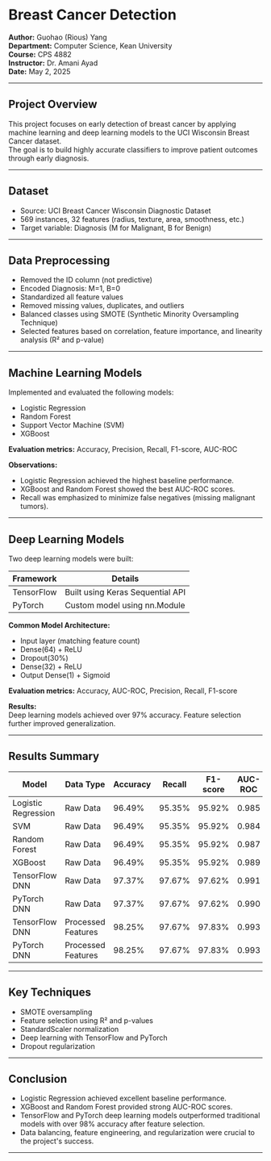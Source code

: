 
# Breast Cancer Detection

**Author:** Guohao (Rious) Yang  
**Department:** Computer Science, Kean University  
**Course:** CPS 4882  
**Instructor:** Dr. Amani Ayad  
**Date:** May 2, 2025

---

## Project Overview

This project focuses on early detection of breast cancer by applying machine learning and deep learning models to the UCI Wisconsin Breast Cancer dataset.  
The goal is to build highly accurate classifiers to improve patient outcomes through early diagnosis.

---

## Dataset

- Source: UCI Breast Cancer Wisconsin Diagnostic Dataset
- 569 instances, 32 features (radius, texture, area, smoothness, etc.)
- Target variable: Diagnosis (M for Malignant, B for Benign)

---

## Data Preprocessing

- Removed the ID column (not predictive)
- Encoded Diagnosis: M=1, B=0
- Standardized all feature values
- Removed missing values, duplicates, and outliers
- Balanced classes using SMOTE (Synthetic Minority Oversampling Technique)
- Selected features based on correlation, feature importance, and linearity analysis (R² and p-value)

---

## Machine Learning Models

Implemented and evaluated the following models:

- Logistic Regression
- Random Forest
- Support Vector Machine (SVM)
- XGBoost

**Evaluation metrics:** Accuracy, Precision, Recall, F1-score, AUC-ROC

**Observations:**
- Logistic Regression achieved the highest baseline performance.
- XGBoost and Random Forest showed the best AUC-ROC scores.
- Recall was emphasized to minimize false negatives (missing malignant tumors).

---

## Deep Learning Models

Two deep learning models were built:

| Framework | Details |
|-----------|---------|
| TensorFlow | Built using Keras Sequential API |
| PyTorch | Custom model using nn.Module |

**Common Model Architecture:**

- Input layer (matching feature count)
- Dense(64) + ReLU
- Dropout(30%)
- Dense(32) + ReLU
- Output Dense(1) + Sigmoid

**Evaluation metrics:** Accuracy, AUC-ROC, Precision, Recall, F1-score

**Results:**  
Deep learning models achieved over 97% accuracy. Feature selection further improved generalization.

---

## Results Summary

| Model                | Data Type         | Accuracy | Recall | F1-score | AUC-ROC |
|----------------------|-------------------|----------|--------|----------|---------|
| Logistic Regression  | Raw Data           | 96.49%   | 95.35% | 95.92%   | 0.985   |
| SVM                  | Raw Data           | 96.49%   | 95.35% | 95.92%   | 0.984   |
| Random Forest        | Raw Data           | 96.49%   | 95.35% | 95.92%   | 0.987   |
| XGBoost              | Raw Data           | 96.49%   | 95.35% | 95.92%   | 0.989   |
| TensorFlow DNN       | Raw Data           | 97.37%   | 97.67% | 97.62%   | 0.991   |
| PyTorch DNN          | Raw Data           | 97.37%   | 97.67% | 97.62%   | 0.990   |
| TensorFlow DNN       | Processed Features | 98.25%   | 97.67% | 97.83%   | 0.993   |
| PyTorch DNN          | Processed Features | 98.25%   | 97.67% | 97.83%   | 0.993   |

---

## Key Techniques

- SMOTE oversampling
- Feature selection using R² and p-values
- StandardScaler normalization
- Deep learning with TensorFlow and PyTorch
- Dropout regularization

---

## Conclusion

- Logistic Regression achieved excellent baseline performance.
- XGBoost and Random Forest provided strong AUC-ROC scores.
- TensorFlow and PyTorch deep learning models outperformed traditional models with over 98% accuracy after feature selection.
- Data balancing, feature engineering, and regularization were crucial to the project's success.

---
